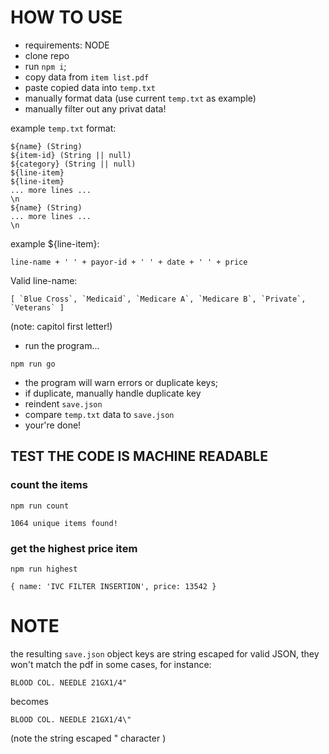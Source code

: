 # HOW TO USE
- requirements: NODE
- clone repo
- run ```npm i```;
- copy data from `item list.pdf`
- paste copied data into `temp.txt`
- manually format data (use current `temp.txt` as example)
- manually filter out any privat data!

example `temp.txt` format:
```
${name} (String)
${item-id} (String || null)
${category} (String || null)
${line-item}
${line-item}
... more lines ...
\n
${name} (String)
... more lines ...
\n
```

example ${line-item}:
```
line-name + ' ' + payor-id + ' ' + date + ' ' + price
```

Valid line-name:
```
[ `Blue Cross`, `Medicaid`, `Medicare A`, `Medicare B`, `Private`, `Veterans` ]
```
(note: capitol first letter!)

- run the program...
```
npm run go
```
- the program will warn errors or duplicate keys;
- if duplicate, manually handle duplicate key
- reindent `save.json`
- compare `temp.txt` data to `save.json`
- your're done!

## TEST THE CODE IS MACHINE READABLE

### count the items
```npm run count```
```
1064 unique items found!
```

### get the highest price item

```npm run highest```
```
{ name: 'IVC FILTER INSERTION', price: 13542 }
```

# NOTE 
the resulting `save.json` object keys are string escaped for valid JSON, they won't match the pdf in some cases, for instance:

```
BLOOD COL. NEEDLE 21GX1/4"
```
becomes
```
BLOOD COL. NEEDLE 21GX1/4\"
```
(note the string escaped " character )